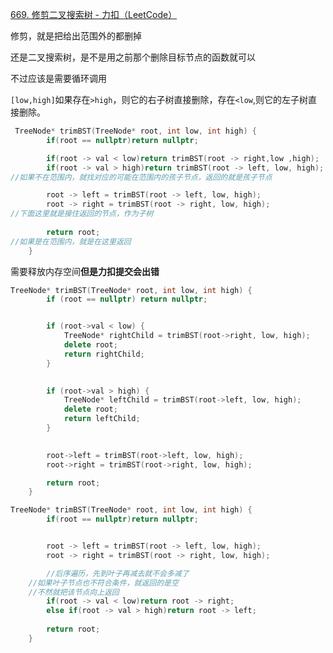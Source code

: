 [669. 修剪二叉搜索树 - 力扣（LeetCode）](https://leetcode.cn/problems/trim-a-binary-search-tree/description/)

修剪，就是把给出范围外的都删掉

还是二叉搜索树，是不是用之前那个删除目标节点的函数就可以

不过应该是需要循环调用



`[low,high]`如果存在`>high`，则它的右子树直接删除，存在`<low`,则它的左子树直接删除。

```cpp
 TreeNode* trimBST(TreeNode* root, int low, int high) {
        if(root == nullptr)return nullptr;

        if(root -> val < low)return trimBST(root -> right,low ,high);
        if(root -> val > high)return trimBST(root -> left, low, high);
//如果不在范围内，就找对应的可能在范围内的孩子节点，返回的就是孩子节点

        root -> left = trimBST(root -> left, low, high);
        root -> right = trimBST(root -> right, low, high);
//下面这里就是接住返回的节点，作为子树
     
        return root;
//如果是在范围内，就是在这里返回
    }
```

需要释放内存空间**但是力扣提交会出错**

```cpp
TreeNode* trimBST(TreeNode* root, int low, int high) {
        if (root == nullptr) return nullptr;


        if (root->val < low) {
            TreeNode* rightChild = trimBST(root->right, low, high);
            delete root; 
            return rightChild;
        }

       
        if (root->val > high) {
            TreeNode* leftChild = trimBST(root->left, low, high);
            delete root;
            return leftChild;
        }

      
        root->left = trimBST(root->left, low, high);
        root->right = trimBST(root->right, low, high);

        return root;
    }
```

```cpp
TreeNode* trimBST(TreeNode* root, int low, int high) {
        if(root == nullptr)return nullptr;


        root -> left = trimBST(root -> left, low, high);
        root -> right = trimBST(root -> right, low, high);

        //后序遍历，先到叶子再减去就不会多减了
    //如果叶子节点也不符合条件，就返回的是空
    //不然就把该节点向上返回
        if(root -> val < low)return root -> right;
        else if(root -> val > high)return root -> left;
		
        return root;
    }
```


